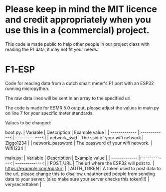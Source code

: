 # Please keep in mind the MIT licence and credit appropriately when you use this in a (commercial) project. 
This code is made public to help other people in our project class with reading the P1 data, it may not fit your needs.

# F1-ESP
Code for reading data from a dutch smart meter's P1 port with an ESP32 running micropython.

The raw data lines will be sent in an array to the specified url.

The code is made for ESMR 5.0 output, please adjust the values in main.py on line 7 for your specific meter standards.

Values to be changed:

boot.py: 
| Variable       | Description       | Example value  |
| ------------- |:-------------:| --------------:|
| network_ssid    | The ssid of your wifi network | Ziggo1234 |
| network_password    | The password of your wifi network.      |   Wifi1234 |

main.py:
| Variable       | Description       | Example value  |
| ------------- |:-------------:| --------------:|
| POST_URL    | The url where the ESP32 will post to.  | https://example.com/posturl |
| AUTH_TOKEN    |  A token used to post data to the url, please change this to disallow unauthorized people from sending data to your server. (also make sure your server checks this token!!!)  |   verysecrettoken |
